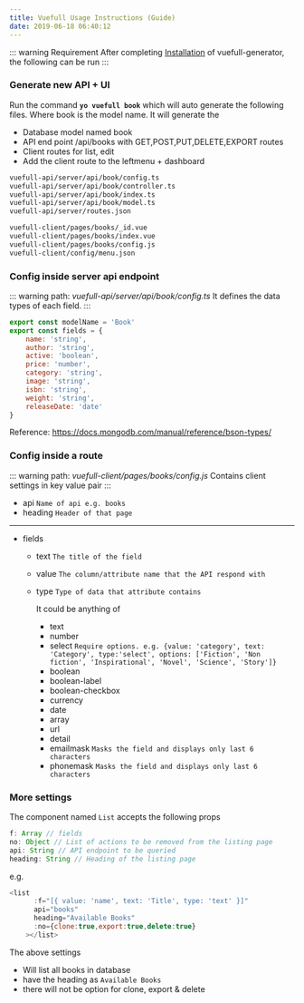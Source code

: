 ```yaml
---
title: Vuefull Usage Instructions (Guide)
date: 2019-06-18 06:40:12
---
```


::: warning Requirement
After completing [Installation](/installation-instructions.html) of vuefull-generator, the following can be run
:::

### Generate new API + UI
Run the command **`yo vuefull book`** which will auto generate the following files. Where book is the model name. It will generate the 
- Database model named book
- API end point /api/books with GET,POST,PUT,DELETE,EXPORT routes
- Client routes for list, edit
- Add the client route to the leftmenu + dashboard

``` bash
vuefull-api/server/api/book/config.ts
vuefull-api/server/api/book/controller.ts
vuefull-api/server/api/book/index.ts
vuefull-api/server/api/book/model.ts
vuefull-api/server/routes.json

vuefull-client/pages/books/_id.vue
vuefull-client/pages/books/index.vue
vuefull-client/pages/books/config.js
vuefull-client/config/menu.json
```

### Config inside server api endpoint

::: warning path: <em>vuefull-api/server/api/book/config.ts</em>
 It defines the data types of each field. 
:::

``` js
export const modelName = 'Book'
export const fields = {
    name: 'string',
    author: 'string',
    active: 'boolean',
    price: 'number',
    category: 'string',
    image: 'string',
    isbn: 'string',
    weight: 'string',
    releaseDate: 'date'
}
```

Reference: <a href="https://docs.mongodb.com/manual/reference/bson-types/">https://docs.mongodb.com/manual/reference/bson-types/</a>

### Config inside a route

::: warning path: <em>vuefull-client/pages/books/config.js</em>
 Contains client settings in key value pair
:::

- api `Name of api e.g. books`
- heading `Header of that page`
-------
- fields
    - text `The title of the field`
    - value `The column/attribute name that the API respond with`
    - type `Type of data that attribute contains`

        It could be anything of 
        - text
        - number
        - select `Require options. e.g.
            {value: 'category', text: 'Category', type:'select', options: ['Fiction', 'Non fiction', 'Inspirational', 'Novel', 'Science', 'Story']}`
        - boolean
        - boolean-label
        - boolean-checkbox
        - currency
        - date
        - array
        - url 
        - detail
        - emailmask `Masks the field and displays only last 6 characters`
        - phonemask `Masks the field and displays only last 6 characters`

### More settings
The component named `List` accepts the following props
``` js
f: Array // fields
no: Object // List of actions to be removed from the listing page
api: String // API endpoint to be queried
heading: String // Heading of the listing page
```

e.g.
``` js
<list
      :f="[{ value: 'name', text: 'Title', type: 'text' }]"
      api="books"
      heading="Available Books"
      :no={clone:true,export:true,delete:true}
    ></list>
```

The above settings 
- Will list all books in database 
- have the heading as `Available Books`
- there will not be option for clone, export & delete